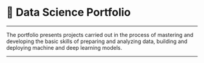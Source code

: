 # &#128188; Data Science Portfolio

---
The portfolio presents projects carried out in the process of mastering and developing the basic skills of preparing and analyzing data, building and deploying machine and deep learning models.

---
